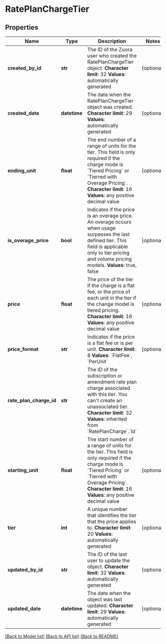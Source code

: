 # RatePlanChargeTier

## Properties
Name | Type | Description | Notes
------------ | ------------- | ------------- | -------------
**created_by_id** | **str** | The ID of the Zuora user who created the RatePlanChargeTier object.  **Character limit**: 32   **Values**: automatically generated  | [optional] 
**created_date** | **datetime** |  The date when the RatePlanChargeTier object was created.   **Character limit**: 29   **Values**: automatically generated  | [optional] 
**ending_unit** | **float** |  The end number of a range of units for the tier. This field is only required if the charge mode is &#x60;Tiered Pricing&#x60; or &#x60;Tierred with Overage Pricing&#x60;.   **Character limit**: 16   **Values**: any positive decimal value  | [optional] 
**is_overage_price** | **bool** |  Indicates if the price is an overage price. An overage occurs when usage surpasses the last defined tier. This field is applicable only to tier pricing and volume pricing models.    **Values**: true, false  | [optional] 
**price** | **float** |  The price of the tier if the charge is a flat fee, or the price of each unit in the tier if the change model is tiered pricing.   **Character limit**: 16   **Values**: any positive decimal value  | [optional] 
**price_format** | **str** |  Indicates if the price is a flat fee or is per unit.   **Character limit**: 8   **Values**: &#x60;FlatFee&#x60;, &#x60;PerUnit&#x60;  | [optional] 
**rate_plan_charge_id** | **str** |  The ID of the subscription or amendment rate plan charge associated with this tier. You can&#x27;t create an unassociated tier.   **Character limit**: 32   **Values**: inherited from &#x60;RatePlanCharge&#x60;.&#x60;Id&#x60;  | 
**starting_unit** | **float** |  The start number of a range of units for the tier. This field is only required if the charge mode is &#x60;Tiered Pricing&#x60; or &#x60;Tierred with Overage Pricing&#x60;.   **Character limit**: 16   **Values**: any positive decimal value  | [optional] 
**tier** | **int** |  A unique number that identifies the tier that the price applies to.   **Character limit**: 20   **Values**: automatically generated  | [optional] 
**updated_by_id** | **str** | The ID of the last user to update the object.  **Character limit**: 32   **Values**: automatically generated  | [optional] 
**updated_date** | **datetime** |  The date when the object was last updated.   **Character limit**: 29   **Values**: automatically generated  | [optional] 

[[Back to Model list]](../README.md#documentation-for-models) [[Back to API list]](../README.md#documentation-for-api-endpoints) [[Back to README]](../README.md)

